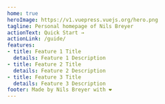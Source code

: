 ```yaml
---
home: true
heroImage: https://v1.vuepress.vuejs.org/hero.png
tagline: Personal homepage of Nils Breyer
actionText: Quick Start →
actionLink: /guide/
features:
- title: Feature 1 Title
  details: Feature 1 Description
- title: Feature 2 Title
  details: Feature 2 Description
- title: Feature 3 Title
  details: Feature 3 Description
footer: Made by Nils Breyer with ❤️
---
```

